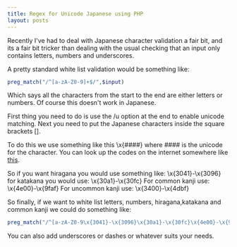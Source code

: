 ```yaml
---
title: Regex for Unicode Japanese using PHP
layout: posts
---
```


Recently I've had to deal with Japanese character validation a fair bit, and its a fair bit tricker than dealing with the usual checking that an input only contains letters, numbers and underscores.

A pretty standard white list validation would be something like:

```php
preg_match("/^[a-zA-Z0-9]+$/",$input) 
```

Which says all the characters from the start to the end are either letters or numbers. Of course this doesn't work in Japanese.

First thing you need to do is use the /u option at the end to enable unicode matching. Next you need to put the Japanese characters inside the square brackets [].

To do this we use something like this \x{####} where #### is the unicode for the character. You can look up the codes on the internet somewhere like <a href="http://www.rikai.com/library/kanjitables/kanji_codes.unicode.shtml">this</a>.

So if you want hiragana you would use something like: \x{3041}-\x{3096}
for katakana you would use: \x{30a1}-\x{30fc}
For common kanji use: \x{4e00}-\x{9faf}
For uncommon kanji use: \x{3400}-\x{4dbf}

So finally, if we want to white list letters, numbers, hiragana,katakana and common kanji we could do something like:

```php
preg_match("/^[a-zA-Z0-9\x{3041}-\x{3096}\x{30a1}-\x{30fc}\x{4e00}-\x{9faf}]+$/u",$input)
```

You can also add underscores or dashes or whatever suits your needs.
